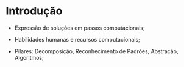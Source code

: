 # Introdução

- Expressão de soluções em passos computacionais;

- Habilidades humanas e recursos computacionais;

- Pilares: Decomposição, Reconhecimento de Padrões, Abstração, Algoritmos;



